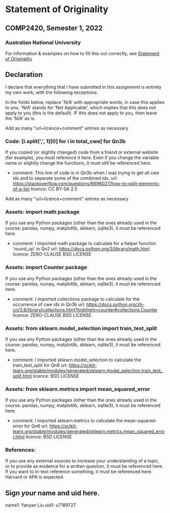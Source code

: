 # Statement of Originality
## COMP2420, Semester 1, 2022
### Australian National University

For information & examples on how to fill this out correctly, see [Statement of Originality](https://cs.anu.edu.au/courses/comp2420/resources/faq/#statement-of-originality)

## Declaration
  I declare that everything that I have submitted in this assignment is entirely my own work, with the following exceptions:

In the fields below, replace 'N/A' with appropriate words, in case this applies
to you.  'N/A' stands for 'Not Applicable', which implies that this does not
apply to you (this is the default).  IF this does not apply to you, then leave the 'N/A' as is.


Add as many "url+licence+comment" entries as necessary

### Code: [i.split(',', 1)[0] for i in total_cwe] for Qn3b
If you copied (or slightly changed) code from a friend or external website (for example), you must reference it here. Even if you change the variable name or slightly change the functions, it must still be referenced here.


  - comment: This line of code is in Qn3b when I was trying to get all cwe ids and to seperate some of the combined ids.
    url: https://stackoverflow.com/questions/6696027/how-to-split-elements-of-a-list
    licence:  CC BY-SA 2.5


Add as many "url+licence+comment" entries as necessary

### Assets: import math package
If you use any Python packages (other than the ones already used in the course: pandas, numpy, matplotlib, sklearn, sqlite3), it must be referenced here. 


  - comment: I imported math package to calculate for a helper function 'round_up' in Qn2 
    url: https://docs.python.org/3/library/math.html
    licence: ZERO-CLAUSE BSD LICENSE


### Assets: import Counter package
If you use any Python packages (other than the ones already used in the course: pandas, numpy, matplotlib, sklearn, sqlite3), it must be referenced here. 


  - comment: I imported collections package to calculate for the occurrence of cwe ids in Qn3b
    url: https://docs.python.org/zh-cn/3.8/library/collections.html?highlight=counter#collections.Counter
    licence: ZERO-CLAUSE BSD LICENSE
    
    
### Assets: from sklearn.model_selection import train_test_split
If you use any Python packages (other than the ones already used in the course: pandas, numpy, matplotlib, sklearn, sqlite3), it must be referenced here. 


  - comment: I imported sklearn.model_selection to calculate the train_test_split for Qn6
    url: https://scikit-learn.org/stable/modules/generated/sklearn.model_selection.train_test_split.html
    licence: BSD LICENSE


### Assets: from sklearn.metrics import mean_squared_error
If you use any Python packages (other than the ones already used in the course: pandas, numpy, matplotlib, sklearn, sqlite3), it must be referenced here. 


  - comment: I imported sklearn.metrics to calculate the mean-squared-error for Qn6
    url: https://scikit-learn.org/stable/modules/generated/sklearn.metrics.mean_squared_error.html
    licence: BSD LICENSE
    
    
### References:
If you use any external sources to increase your understanding of a topic, or to provide as evidence for a written question, it must be referenced here. If you want to in-text reference something, it must be referenced here. Harvard or APA is expected.


## Sign *your* name and uid here.

name1: Yanyan Liu
uid1: u7189727
